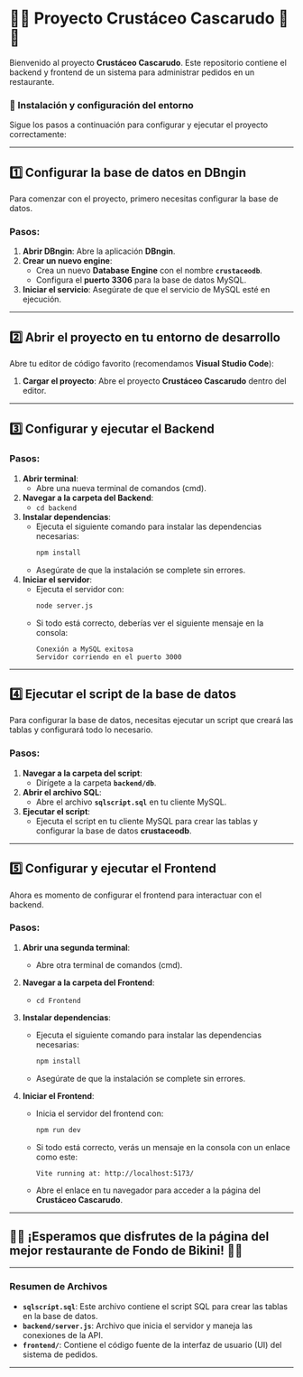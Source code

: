 # 🍔🦀 Proyecto Crustáceo Cascarudo 🦀🍔

Bienvenido al proyecto **Crustáceo Cascarudo**. Este repositorio contiene el backend y frontend de un sistema para administrar pedidos en un restaurante.

### 🚀 Instalación y configuración del entorno

Sigue los pasos a continuación para configurar y ejecutar el proyecto correctamente:

---

## 1️⃣ Configurar la base de datos en DBngin

Para comenzar con el proyecto, primero necesitas configurar la base de datos.

### Pasos:

1. **Abrir DBngin**: Abre la aplicación **DBngin**.
2. **Crear un nuevo engine**:
   - Crea un nuevo **Database Engine** con el nombre **`crustaceodb`**.
   - Configura el **puerto 3306** para la base de datos MySQL.
3. **Iniciar el servicio**: Asegúrate de que el servicio de MySQL esté en ejecución.

---

## 2️⃣ Abrir el proyecto en tu entorno de desarrollo

Abre tu editor de código favorito (recomendamos **Visual Studio Code**):

1. **Cargar el proyecto**: Abre el proyecto **Crustáceo Cascarudo** dentro del editor.

---

## 3️⃣ Configurar y ejecutar el Backend

### Pasos:

1. **Abrir terminal**:
   - Abre una nueva terminal de comandos (cmd).
2. **Navegar a la carpeta del Backend**:
   - `cd backend`
3. **Instalar dependencias**:
   - Ejecuta el siguiente comando para instalar las dependencias necesarias:
     ```bash
     npm install
     ```
   - Asegúrate de que la instalación se complete sin errores.
4. **Iniciar el servidor**:
   - Ejecuta el servidor con:
     ```bash
     node server.js
     ```
   - Si todo está correcto, deberías ver el siguiente mensaje en la consola:
     ```
     Conexión a MySQL exitosa
     Servidor corriendo en el puerto 3000
     ```

---

## 4️⃣ Ejecutar el script de la base de datos

Para configurar la base de datos, necesitas ejecutar un script que creará las tablas y configurará todo lo necesario.

### Pasos:

1. **Navegar a la carpeta del script**:
   - Dirígete a la carpeta **`backend/db`**.
2. **Abrir el archivo SQL**:
   - Abre el archivo **`sqlscript.sql`** en tu cliente MySQL.
3. **Ejecutar el script**:
   - Ejecuta el script en tu cliente MySQL para crear las tablas y configurar la base de datos **crustaceodb**.

---

## 5️⃣ Configurar y ejecutar el Frontend

Ahora es momento de configurar el frontend para interactuar con el backend.

### Pasos:

1. **Abrir una segunda terminal**:
   - Abre otra terminal de comandos (cmd).
2. **Navegar a la carpeta del Frontend**:
   - `cd Frontend`
3. **Instalar dependencias**:
   - Ejecuta el siguiente comando para instalar las dependencias necesarias:
     ```bash
     npm install
     ```
   - Asegúrate de que la instalación se complete sin errores.
4. **Iniciar el Frontend**:

   - Inicia el servidor del frontend con:
     ```bash
     npm run dev
     ```
   - Si todo está correcto, verás un mensaje en la consola con un enlace como este:

     ```
     Vite running at: http://localhost:5173/
     ```

   - Abre el enlace en tu navegador para acceder a la página del **Crustáceo Cascarudo**.

---

## 🍔🦀 ¡Esperamos que disfrutes de la página del mejor restaurante de Fondo de Bikini! 🦀🍔

---

### Resumen de Archivos

- **`sqlscript.sql`**: Este archivo contiene el script SQL para crear las tablas en la base de datos.
- **`backend/server.js`**: Archivo que inicia el servidor y maneja las conexiones de la API.
- **`frontend/`**: Contiene el código fuente de la interfaz de usuario (UI) del sistema de pedidos.

---
